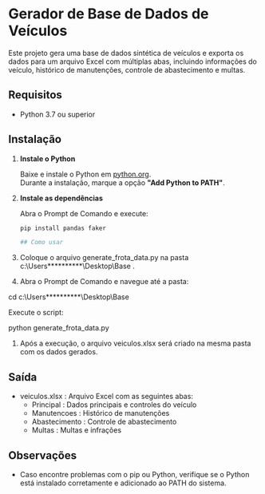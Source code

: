 # Gerador de Base de Dados de Veículos

Este projeto gera uma base de dados sintética de veículos e exporta os dados para um arquivo Excel com múltiplas abas, incluindo informações do veículo, histórico de manutenções, controle de abastecimento e multas.

## Requisitos

- Python 3.7 ou superior

## Instalação

1. **Instale o Python**

   Baixe e instale o Python em [python.org](https://www.python.org/downloads/).  
   Durante a instalação, marque a opção **"Add Python to PATH"**.

2. **Instale as dependências**

   Abra o Prompt de Comando e execute:
   ```bash
   pip install pandas faker

   ## Como usar
1. Coloque o arquivo generate_frota_data.py na pasta c:\Users\**********\Desktop\Base .
2. Abra o Prompt de Comando e navegue até a pasta:

cd c:\Users\**********\Desktop\Base

Execute o script:

python generate_frota_data.py


1. Após a execução, o arquivo veiculos.xlsx será criado na mesma pasta com os dados gerados.
## Saída
- veiculos.xlsx : Arquivo Excel com as seguintes abas:
  - Principal : Dados principais e controles do veículo
  - Manutencoes : Histórico de manutenções
  - Abastecimento : Controle de abastecimento
  - Multas : Multas e infrações
## Observações
- Caso encontre problemas com o pip ou Python, verifique se o Python está instalado corretamente e adicionado ao PATH do sistema.
